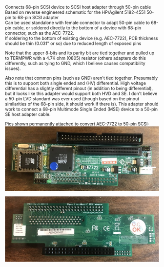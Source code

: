 Connects 68-pin SCSI device to SCSI host adapter through 50-pin cable  
Based on reverse engineered schematic for the HP/Agilent 5182-4551 50-pin to 68-pin SCSI adapter  
Can be used standalone with female connector to adapt 50-pin cable to 68-pin cable, or soldered directly to the bottom of a device with 68-pin connector, such as the AEC-7722.  
If soldering to the bottom of existing device (e.g. AEC-7722), PCB thickness should be thin (0.031" or so) due to reduced length of exposed pins

Note that the upper 8-bits and its parity bit are tied together and pulled up to TERMPWR with a 4.7K ohm (0805) resistor (others adapters do this differently, such as tying to GND, which I believe causes compatibility issues).

Also note that common pins (such as GND) aren't tied together.  Presumably this is to support both single ended and (HV) differential.  High voltage differential has a slightly different pinout (in addition to being differential), but it looks like this adapter would support both HVD and SE.  I don't believe a 50-pin LVD standard was ever used (though based on the pinout similarities of the 68-pin side, it should work if there is).  This adapter should work to connect a 68-pin Multimode Single Ended (MSE) device to a 50-pin SE host adapter cable.

Pics shown permanently attached to convert AEC-7722 to 50-pin SCSI:
![top](top.jpg)

![bottom](bottom.jpg)